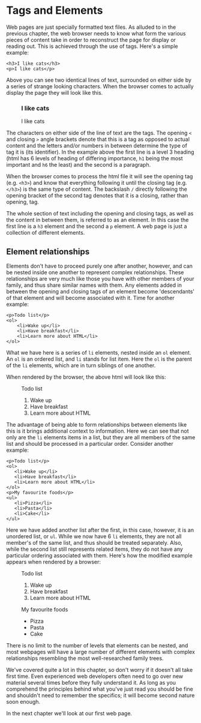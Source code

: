 # Tags and Elements
Web pages are just specially formatted text files. As alluded to in the previous chapter, the web browser needs to know what form the various pieces of content take in order to reconstruct the page for display or reading out. This is achieved through the use of tags. Here's a simple example:
```
<h3>I like cats</h3>
<p>I like cats</p>
```
Above you can see two identical lines of text, surrounded on either side by a series of strange looking characters. When the browser comes to actually display the page they will look like this.

<figure>
    <h3>I like cats</h3>
    <p>I like cats</p>
</figure>

The characters on either side of the line of text are the tags. The opening `<` and closing `>` angle brackets denote that this is a tag as opposed to actual content and the letters and/or numbers in between determine the type of tag it is (its identifier). In the example above the first line is a level 3 heading (html has 6 levels of heading of differing importance, `h1` being the most important and `h6` the least) and the second is a paragraph.

When the browser comes to process the html file it will see the opening tag (e.g. `<h3>`) and know that everything following it until the closing tag (e.g. `</h3>`) is the same type of content. The backslash `/` directly following the opening bracket of the second tag denotes that it is a closing, rather than opening, tag.

The whole section of text including the opening and closing tags, as well as the content in between them, is referred to as an element. In this case the first line is a `h3` element and the second a `p` element. A web page is just a collection of different elements.

## Element relationships
Elements don't have to proceed purely one after another, however, and can be nested inside one another to represent complex relationships. These relationships are very much like those you have with other members of your family, and thus share similar names with them. Any elements added in between the opening and closing tags of an element become 'descendants' of that element and will become associated with it. Time for another example:
```
<p>Todo list</p>
<ol>
    <li>Wake up</li>
    <li>Have breakfast</li>
    <li>Learn more about HTML</li>
</ol>
```
What we have here is a series of `li` elements, nested inside an `ol` element. An `ol` is an ordered list, and `li` stands for list item. Here the `ol` is the parent of the `li` elements, which are in turn siblings of one another.

When rendered by the browser, the above html will look like this:
<figure>
    <p>Todo list</p>
    <ol>
        <li>Wake up</li>
        <li>Have breakfast</li>
        <li>Learn more about HTML</li>
    </ol>
</figure>

The advantage of being able to form relationships between elements like this is it brings additional context to information. Here we can see that not only are the `li` elements items in a list, but they are all members of the same list and should be processed in a particular order. Consider another example:
 ```
<p>Todo list</p>
<ol>
    <li>Wake up</li>
    <li>Have breakfast</li>
    <li>Learn more about HTML</li>
</ol>
<p>My favourite foods</p>
<ul>
    <li>Pizza</li>
    <li>Pasta</li>
    <li>Cake</li>
</ul>
```
Here we have added another list after the first, in this case, however, it is an unordered list, or `ul`. While we now have 6 `li` elements, they are not all member's of the same list, and thus should be treated separately. Also, while the second list still represents related items, they do not have any particular ordering associated with them. Here's how the modified example appears when rendered by a browser:
<figure>
    <p>Todo list</p>
    <ol>
        <li>Wake up</li>
        <li>Have breakfast</li>
        <li>Learn more about HTML</li>
    </ol>
    <p>My favourite foods</p>
    <ul>
        <li>Pizza</li>
        <li>Pasta</li>
        <li>Cake</li>
    </ul>
</figure>

There is no limit to the number of levels that elements can be nested, and most webpages will have a large number of different elements with complex relationships resembling the most well-researched family trees.

We've covered quite a lot in this chapter, so don't worry if it doesn't all take first time. Even experienced web developers often need to go over new material several times before they fully understand it. As long as you comprehend the principles behind what you've just read you should be fine and shouldn't need to remember the specifics; it will become second nature soon enough.

In the next chapter we'll look at our first web page.